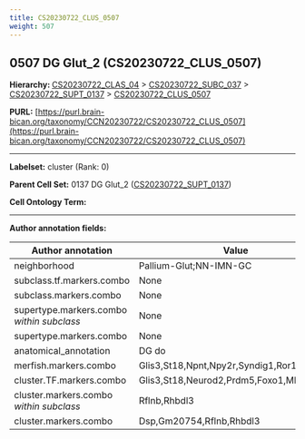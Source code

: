 ```yaml
---
title: CS20230722_CLUS_0507
weight: 507
---
```

## 0507 DG Glut_2 (CS20230722_CLUS_0507)
<b>Hierarchy: </b>
[CS20230722_CLAS_04](../CS20230722_CLAS_04) >
[CS20230722_SUBC_037](../CS20230722_SUBC_037) >
[CS20230722_SUPT_0137](../CS20230722_SUPT_0137) >
[CS20230722_CLUS_0507](../CS20230722_CLUS_0507)

**PURL:** [https://purl.brain-bican.org/taxonomy/CCN20230722/CS20230722_CLUS_0507](https://purl.brain-bican.org/taxonomy/CCN20230722/CS20230722_CLUS_0507)

---


**Labelset:** cluster (Rank: 0)

**Parent Cell Set:** 0137 DG Glut_2 ([CS20230722_SUPT_0137](../CS20230722_SUPT_0137))



**Cell Ontology Term:** 

[MARKER GENES.]: #


---

[TRANSFERRED ANNOTATIONS.]: #


[AUTHOR ANNOTATION FIELDS.]: #


**Author annotation fields:**

| Author annotation | Value |
|-------------------|-------|
|neighborhood|Pallium-Glut;NN-IMN-GC|
|subclass.tf.markers.combo|None|
|subclass.markers.combo|None|
|supertype.markers.combo _within subclass_|None|
|supertype.markers.combo|None|
|anatomical_annotation|DG do|
|merfish.markers.combo|Glis3,St18,Npnt,Npy2r,Syndig1,Ror1,St3gal1|
|cluster.TF.markers.combo|Glis3,St18,Neurod2,Prdm5,Foxo1,Mkx|
|cluster.markers.combo _within subclass_|Rflnb,Rhbdl3|
|cluster.markers.combo|Dsp,Gm20754,Rflnb,Rhbdl3|
